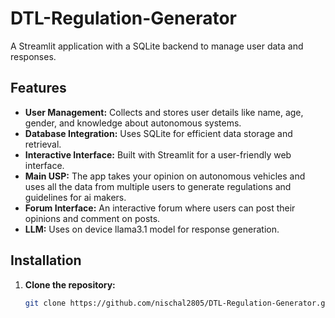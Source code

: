 # DTL-Regulation-Generator

A Streamlit application with a SQLite backend to manage user data and responses.

## Features

- **User Management:** Collects and stores user details like name, age, gender, and knowledge about autonomous systems.
- **Database Integration:** Uses SQLite for efficient data storage and retrieval.
- **Interactive Interface:** Built with Streamlit for a user-friendly web interface.
- **Main USP:** The app takes your opinion on autonomous vehicles and uses all the data from multiple users to generate regulations and guidelines for ai makers.
- **Forum Interface:** An interactive forum where users can post their opinions and comment on posts.
- **LLM:** Uses on device llama3.1 model for response generation.

## Installation

1. **Clone the repository:**

   ```bash
   git clone https://github.com/nischal2805/DTL-Regulation-Generator.git

